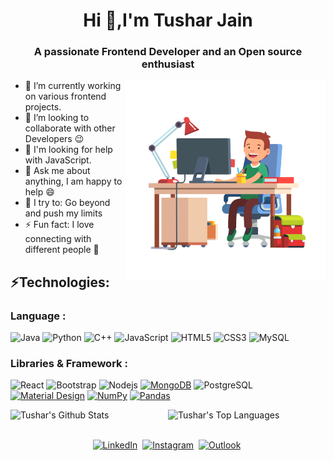 <h1 align = "center"> Hi 👋,I'm Tushar Jain</h1>
<h3 align = "center">A passionate Frontend Developer and an Open source enthusiast</h3>
<img align="right" height="320px" alt="GIF" src="images/Boy Coding.png" />

-   🔭 I’m currently working on various frontend projects.
-   👯 I’m looking to collaborate with other Developers :wink:
-   🤔 I'm looking for help with JavaScript.
-   💬 Ask me about anything, I am happy to help :smile:
-   🧗 I try to: Go beyond and push my limits
-   ⚡ Fun fact: I love connecting with different people :raised_hands:

<h2>⚡Technologies:</h2>

### Language :
![Java](https://img.shields.io/badge/-java-E34A86?style=flat-square&logo=openjdk)
![Python](https://img.shields.io/badge/-Python-black?style=flat-square&logo=Python)
![C++](https://img.shields.io/badge/-C++-00599C?style=flat-square&logo=c)
![JavaScript](https://img.shields.io/badge/-JavaScript-black?style=flat-square&logo=javascript)
![HTML5](https://img.shields.io/badge/-HTML5-E34F26?style=flat-square&logo=html5&logoColor=white)
![CSS3](https://img.shields.io/badge/-CSS3-1572B6?style=flat-square&logo=css3)
![MySQL](https://img.shields.io/badge/-MySQL-black?style=flat-square&logo=mysql)

### Libraries & Framework :

![React](https://img.shields.io/badge/-React-black?style=flat-square&logo=react)
![Bootstrap](https://img.shields.io/badge/-Bootstrap-563D7C?style=flat-square&logo=bootstrap)
![Nodejs](https://img.shields.io/badge/-Nodejs-black?style=flat-square&logo=Node.js)
<a href="#"><img alt="MongoDB" src ="https://img.shields.io/badge/MongoDB-%234ea94b.svg?logo=mongodb&logoColor=white"></a>
![PostgreSQL](https://img.shields.io/badge/-PostgreSQL-336791?style=flat-square&logo=postgresql)
<a href="#"><img alt="Material Design" src="https://img.shields.io/badge/Material%20Design%20-%230081CB.svg?logo=material-design&logoColor=white"></a>
<a href="#"><img alt="NumPy" src="https://img.shields.io/badge/Numpy%20-%23013243.svg?logo=numpy&logoColor=white"></a>
<a href="#"><img alt="Pandas" src="https://img.shields.io/badge/Pandas%20-%23150458.svg?logo=pandas&logoColor=white"></a>


<img align="left" src="https://github-readme-stats.sumanth-talluri.vercel.app/api?username=tusharjain01&show_icons=true&title_color=fff&icon_color=79ff97&text_color=efefef&bg_color=24292e" alt="Tushar's Github Stats" width="50%">

<img src="https://github-readme-stats.sumanth-talluri.vercel.app/api/top-langs/?username=tusharjain01&show_icons=true&hide_border=true&theme=radical" width="37%" alt="Tushar's Top Languages">

<p align="center">
<br>
<a href="https://www.linkedin.com/in/tjtusharjain0107/"><img src="https://img.shields.io/badge/linkedin-%230077B5.svg?&style=for-the-badge&logo=linkedin&logoColor=white" alt="LinkedIn" /></a>&nbsp;
<a href="https://www.instagram.com/tushar2jain/"><img src="https://img.shields.io/badge/instagram-%23E4405F.svg?&style=for-the-badge&logo=instagram&logoColor=white" alt="Instagram" /></a>&nbsp;
<a href="mailto:tusharjain2016@outlook.com?subject=Hi%20Tushar"><img src="https://img.shields.io/badge/Microsoft_Outlook-0078D4?style=for-the-badge&logo=microsoft-outlook&logoColor=white" alt="Outlook"/></a>&nbsp;
</p>
<br>
